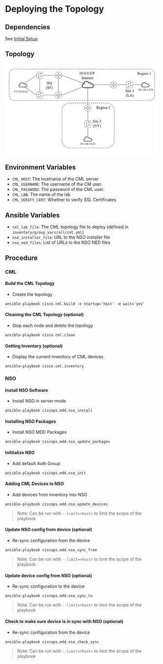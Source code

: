 # Deploying the Topology

## Dependencies

See [Initial Setup](initial-setup.md)

## Topology

![MDD Reference Topology](mdd_topo.png?raw=true "MDD Reference Topology")

## Environment Variables

* `CML_HOST`: The hostname of the CML server
* `CML_USERNAME`: The username of the CM user.
* `CML_PASSWORD`: The password of the CML user.
* `CML_LAB`: The name of the lab
* `CML_VERIFY_CERT`: Whether to verify SSL Certificates

## Ansible Variables

* `cml_lab_file`: The CML topology file to deploy (defined in `inventory/group_vars/all/cml.yml`)
* `nso_installer_file`: URL to the NSO installer file
* `nso_ned_files`: List of URLs to the NSO NED files

## Procedure

### CML

#### Build the CML Topology

* Create the topology

```
ansible-playbook cisco.cml.build -e startup='host' -e wait='yes'
```

#### Cleaning the CML Topology (optional)

* Stop each node and delete the topology

```
ansible-playbook cisco.cml.clean
```

#### Getting Inventory (optional)

* Display the current inventory of CML devices

```
ansible-playbook cisco.cml.inventory
```

### NSO

#### Install NSO Software

* Install NSO in server mode

```
ansible-playbook ciscops.mdd.nso_install
```

#### Installing NSO Packages

* Install NSO MDD Packages

```
ansible-playbook ciscops.mdd.nso_update_packages
```

#### Inititalize NSO

* Add default Auth Group

```
ansible-playbook ciscops.mdd.nso_init
```

#### Adding CML Devices to NSO

* Add devices from inventory into NSO

```
ansible-playbook ciscops.mdd.nso_update_devices
```

>Note: Can be run with `--limit=<host>` to limit the scope of the playbook

#### Update NSO config from device (optional)

* Re-sync configuration from the device

```
ansible-playbook ciscops.mdd.nso_sync_from
```

>Note: Can be run with `--limit=<host>` to limit the scope of the playbook

#### Update device config from NSO (optional)

* Re-sync configuration to the device

```
ansible-playbook ciscops.mdd.nso_sync_to
```

>Note: Can be run with `--limit=<host>` to limit the scope of the playbook


#### Check to make sure device is in sync with NSO (optional)

* Re-sync configuration from the device

```
ansible-playbook ciscops.mdd.nso_check_sync
```

>Note: Can be run with `--limit=<host>` to limit the scope of the playbook